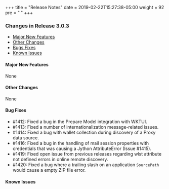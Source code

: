 +++
title = "Release Notes"
date = 2019-02-22T15:27:38-05:00
weight = 92
pre = "<b> </b>"
+++


### Changes in Release 3.0.3
- [Major New Features](#major-new-features)
- [Other Changes](#other-changes)
- [Bugs Fixes](#bug-fixes)
- [Known Issues](#known-issues)


#### Major New Features
None

#### Other Changes
None

#### Bug Fixes
- #1412: Fixed a bug in the Prepare Model integration with WKTUI.
- #1413: Fixed a number of internationalization message-related issues.
- #1414: Fixed a bug with wallet collection during discovery of a Proxy data source.
- #1416: Fixed a bug in the handling of mail session properties with credentials that was causing a Jython AttributeError (Issue #1415).
- #1419: Fixed open issue from previous releases regarding wlst attribute not defined errors in online remote discovery. 
- #1420: Fixed a bug where a trailing slash on an application `SourcePath` would cause a empty ZIP file error.

#### Known Issues
